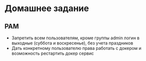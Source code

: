 # Домашнее задание
## PAM
- Запретить всем пользователям, кроме группы admin логин в выходные (суббота и воскресенье), без учета праздников
- Дать конкретному пользователю права работать с докером и возможность рестартить докер сервис
